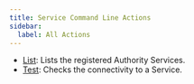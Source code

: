 ```yaml
---
title: Service Command Line Actions
sidebar:
  label: All Actions
---
```


* [List](./list/): Lists the registered Authority Services.
* [Test](./test/): Checks the connectivity to a Service.
